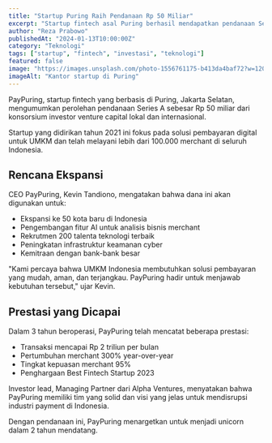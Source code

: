 ```yaml
---
title: "Startup Puring Raih Pendanaan Rp 50 Miliar"
excerpt: "Startup fintech asal Puring berhasil mendapatkan pendanaan Series A senilai Rp 50 miliar dari investor venture capital."
author: "Reza Prabowo"
publishedAt: "2024-01-13T10:00:00Z"
category: "Teknologi"
tags: ["startup", "fintech", "investasi", "teknologi"]
featured: false
image: "https://images.unsplash.com/photo-1556761175-b413da4baf72?w=1200&h=675&fit=crop"
imageAlt: "Kantor startup di Puring"
---
```


PayPuring, startup fintech yang berbasis di Puring, Jakarta Selatan, mengumumkan perolehan pendanaan Series A sebesar Rp 50 miliar dari konsorsium investor venture capital lokal dan internasional.

Startup yang didirikan tahun 2021 ini fokus pada solusi pembayaran digital untuk UMKM dan telah melayani lebih dari 100.000 merchant di seluruh Indonesia.

## Rencana Ekspansi

CEO PayPuring, Kevin Tandiono, mengatakan bahwa dana ini akan digunakan untuk:

- Ekspansi ke 50 kota baru di Indonesia
- Pengembangan fitur AI untuk analisis bisnis merchant
- Rekrutmen 200 talenta teknologi terbaik
- Peningkatan infrastruktur keamanan cyber
- Kemitraan dengan bank-bank besar

"Kami percaya bahwa UMKM Indonesia membutuhkan solusi pembayaran yang mudah, aman, dan terjangkau. PayPuring hadir untuk menjawab kebutuhan tersebut," ujar Kevin.

## Prestasi yang Dicapai

Dalam 3 tahun beroperasi, PayPuring telah mencatat beberapa prestasi:

- Transaksi mencapai Rp 2 triliun per bulan
- Pertumbuhan merchant 300% year-over-year
- Tingkat kepuasan merchant 95%
- Penghargaan Best Fintech Startup 2023

Investor lead, Managing Partner dari Alpha Ventures, menyatakan bahwa PayPuring memiliki tim yang solid dan visi yang jelas untuk mendisrupsi industri payment di Indonesia.

Dengan pendanaan ini, PayPuring menargetkan untuk menjadi unicorn dalam 2 tahun mendatang.
